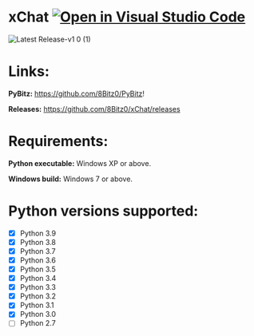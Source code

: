 # xChat [![Open in Visual Studio Code](https://open.vscode.dev/badges/open-in-vscode.svg)](https://open.vscode.dev/8Bitz0/xChat)
![Latest Release-v1 0 (1)](https://user-images.githubusercontent.com/82516534/124997465-a5c63780-e018-11eb-8323-0ea6594baf18.png)


# Links:

**PyBitz:** https://github.com/8Bitz0/PyBitz!


**Releases:** https://github.com/8Bitz0/xChat/releases

# Requirements:

**Python executable:** Windows XP or above.

**Windows build:** Windows 7 or above.

# Python versions supported:

- [x] Python 3.9
- [x] Python 3.8
- [x] Python 3.7
- [x] Python 3.6
- [x] Python 3.5
- [x] Python 3.4
- [x] Python 3.3
- [x] Python 3.2
- [x] Python 3.1
- [x] Python 3.0
- [ ] Python 2.7
